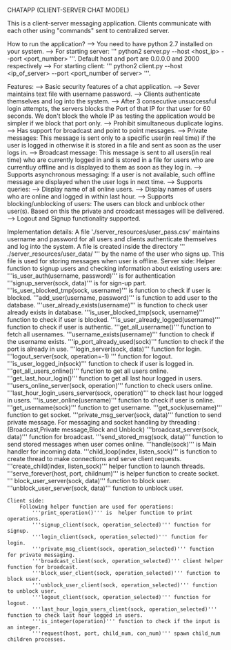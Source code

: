 CHATAPP (CLIENT-SERVER CHAT MODEL)

This is a client-server messaging application. Clients communicate with each other using "commands" sent to centralized server. 

How to run the application?
	--> You need to have python 2.7 installed on your system.
	--> For starting server: ''' python2 server.py --host <host_ip> --port <port_number> '''. Default host and port are 0.0.0.0 and 2000 respectively
	--> For starting client: ''' python2 client.py --host <ip_of_server> --port <port_number of server> '''. 

Features:
--> Basic security features of a chat application.
	--> Sever maintains text file with username password.
	--> Clients authenticate themselves and log into the system.
	--> After 3 consecutive unsuccessful login attempts, the servers blocks the Port of that IP for that user for 60 seconds. We don't block the whole IP as testing the application would be simpler if we block that port only.
	--> Prohibit simultaneous duplicate logins.
--> Has support for broadcast and point to point messages.
	--> Private messages: This message is sent only to a specific user(in real time) if the user is logged in otherwise it is stored in a file and sent as soon as the user logs in.
	--> Broadcast message: This message is sent to all users(in real time) who are currently logged in and is stored in a file for users who are currentluy offline and is displayed to them as soon as they log in.
--> Supports asynchronous messaging: If a user is not available, such offline message are displayed when the user logs in next time.
--> Supports queries:
	--> Display name of all online users.
	--> Display names of users who are online and logged in within last hour.
--> Supports blocking/unblocking of users: The users can block and unblock other user(s). Based on this the private and croadcast messages will be delivered.
--> Logout and Signup functionality supported.

Implementation details:
A file './server_resources/user_pass.csv' maintains username and password for all users and clients authenticate themselves and log into the system. A file is created inside the directory ''' ./server_resources/user_data/ ''' by the name of the user who signs up. This file is used for storing messages when user is offline.
	Server side:
		Helper function to signup users and checking information about existing users are:
			'''is_user_auth(username, password)''' is for authentication
			'''signup_server(sock, data)''' is for sign-up part.
			'''is_user_blocked_tmp(sock, username)''' is function to check if user is blocked.
			'''add_user(username, password)''' is  function to add user to the database.
			'''user_already_exists(username)''' is function to check user already exists in database.
			'''is_user_blocked_tmp(sock, username)'''  function to check if user is blocked.
			'''is_user_already_logged(username)''' function to check if user is authentic.
			'''get_all_username()''' function to fetch all usernames.
			'''username_exists(username)''' function to check if the username exists.
			'''ip_port_already_used(sock)''' function to check if the port is already in use.
			'''login_server(sock, data)''' function for login.
			'''logout_server(sock, operation=-1) ''' function for logout.
			'''is_user_logged_in(sock)''' function to check if user is logged in.
			'''get_all_users_online()''' function to get all users online.
			'''get_last_hour_login()'''  function to get all last hour logged in users.
			'''users_online_server(sock, operation)''' function to check users online.
			'''last_hour_login_users_server(sock, operation)''' to check last hour logged in users.
			'''is_user_online(username)''' function to check if user is online.
			'''get_username(sock)'''  function to get username.
			'''get_sock(username)'''  function to get socket.
			'''private_msg_server(sock, data)'''  function to send private message.
		For messaging and socket handling by threading :
		(Broadcast,Private message,Block and Unblock)
			'''broadcast_server(sock, data)''' function for broadcast.
			'''send_stored_msg(sock, data)''' function to send stored messages when user comes online.
			'''handle(sock)''' is Main handler for incoming data.
			'''child_loop(index, listen_sock)''' is function to create thread to make connections and serve client requests.
			'''create_child(index, listen_sock)''' helper function to launch threads.
			'''serve_forever(host, port, childnum)''' is helper function to create socket.
			''' block_user_server(sock, data)'''  function to block user.
			'''unblock_user_server(sock, data)''' function to unblock user.

	Client side:
		Following helper function are used for operations:
			'''print_operation()''' is  helper function to print operations.
			'''signup_client(sock, operation_selected)''' function for signup.
			'''login_client(sock, operation_selected)''' function for login.
			'''private_msg_client(sock, operation_selected)''' function for private messaging.
			'''broadcast_client(sock, operation_selected)''' client helper function for broadcast.
			'''block_user_client(sock, operation_selected)''' function to block user.
			'''unblock_user_client(sock, operation_selected)''' function to unblock user.
			'''logout_client(sock, operation_selected)''' function for logout.
			'''last_hour_login_users_client(sock, operation_selected)''' function to check last hour logged in users.
			'''is_integer(operation)''' function to check if the input is an integer.
			'''request(host, port, child_num, con_num)''' spawn child_num children processes.

